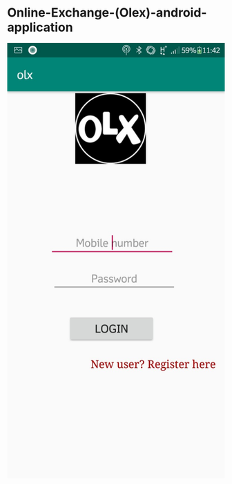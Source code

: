 # Online-Exchange-(Olex)-android-application
<img src="https://github.com/Nikhil-V-maker/Online-Exchange-Olex-android-application/blob/master/Screenshots/login.jpg">
